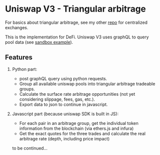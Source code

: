 # Uniswap V3 - Triangular arbitrage

For basics about triangular arbitrage, see my other [repo](https://github.com/felixsc1/TriangularArbitragePython) for centralized exchanges.

This is the implementation for DeFi. Uniswap V3 uses graphQL to query pool data (see [sandbox example](https://thegraph.com/hosted-service/subgraph/uniswap/uniswap-v3)).


## Features

1. Python part:
   - post graphQL query using python requests.
   - Group all available uniswap pools into triangular arbitrage tradeable groups.
   - Calculate the surface rate arbitrage opportunities (not yet considering slippage, fees, gas, etc.).
   - Export data to json to continue in javascript.

2. Javascript part (because uniswap SDK is built in JS):
   - For each pair in an arbitrage group, get the individual token information from the blockchain (via ethers.js and infura)
   - Get the exact quotes for the three trades and calculate the real arbitrage rate (depth, including price impact)

    to be continued...